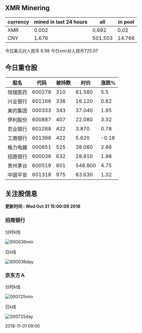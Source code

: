## XMR Minering

|currency|mined in last 24 hours|all|in pool|
|---|---|---|---|
|XMR|0.002|0.692|0.02|
|CNY|1.676|501.503|14.766|

今日美元对人民币 6.98	今日xmr对人民币725.07


## 今日重仓股 

|股名|代码|被持数|时价|涨跌%|
|---|---|---|---|---|
|恒瑞医药|600276|310|61.580|5.5|
|兴业银行|601166|336|16.120|0.62|
|美的集团|000333|343|37.040|1.95|
|伊利股份|600887|407|22.080|3.32|
|农业银行|601288|422|3.870|0.78|
|工商银行|601398|422|5.620|-0.18|
|格力电器|000651|525|38.060|2.86|
|招商银行|600036|632|28.910|1.98|
|贵州茅台|600519|801|548.900|4.75|
|中国平安|601318|975|63.630|1.32|

## 关注股信息
**更新时间 : Wed Oct 31 15:00:09 2018**
### 招商银行 
分时k线

![600036min](http://image.sinajs.cn/newchart/min/n/sh600036.gif)

日k线

![600036day](http://image.sinajs.cn/newchart/daily/n/sh600036.gif)

### 京东方Ａ 
分时k线

![000725min](http://image.sinajs.cn/newchart/min/n/sz000725.gif)

日k线

![000725day](http://image.sinajs.cn/newchart/daily/n/sz000725.gif)

2018-11-01 09:00